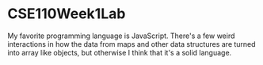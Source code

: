 # CSE110Week1Lab
My favorite programming language is JavaScript. There's a few weird interactions in how the data from maps and other data structures are turned into array like objects, but otherwise I think that it's a solid language.